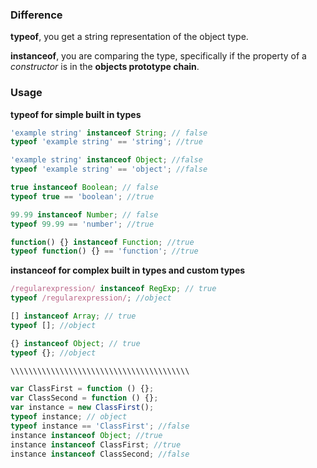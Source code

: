 
### Difference

**typeof**, you get a string representation of the object type.

**instanceof**, you are comparing the type, specifically if the property of a _constructor_ is in the **objects prototype chain**.

### Usage

**typeof for simple built in types**

```javascript
'example string' instanceof String; // false
typeof 'example string' == 'string'; //true

'example string' instanceof Object; //false
typeof 'example string' == 'object'; //false

true instanceof Boolean; // false
typeof true == 'boolean'; //true

99.99 instanceof Number; // false
typeof 99.99 == 'number'; //true

function() {} instanceof Function; //true
typeof function() {} == 'function'; //true
```

**instanceof for complex built in types and custom types**

```javascript
/regularexpression/ instanceof RegExp; // true
typeof /regularexpression/; //object

[] instanceof Array; // true
typeof []; //object

{} instanceof Object; // true
typeof {}; //object

\\\\\\\\\\\\\\\\\\\\\\\\\\\\\\\\\\\\\\\\

var ClassFirst = function () {};
var ClassSecond = function () {};
var instance = new ClassFirst();
typeof instance; // object
typeof instance == 'ClassFirst'; //false
instance instanceof Object; //true
instance instanceof ClassFirst; //true
instance instanceof ClassSecond; //false 

```

